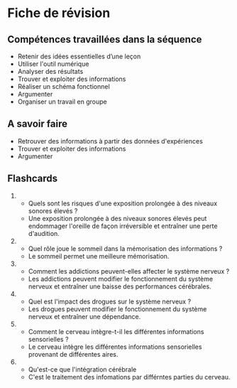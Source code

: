 # Fiche de révision


## Compétences travaillées dans la séquence
- Retenir des idées essentielles d’une leçon
- Utiliser l'outil numérique
- Analyser des résultats
- Trouver et exploiter des informations
- Réaliser un schéma fonctionnel
- Argumenter
- Organiser un travail en groupe


## A savoir faire

- Retrouver des informations à partir des données d'expériences
- Trouver et exploiter des informations
- Argumenter


## Flashcards


<div markdown class="flashcard">

1. 
    - Quels sont les risques d'une exposition prolongée à des niveaux sonores élevés ?
    - Une exposition prolongée à des niveaux sonores élevés peut endommager l'oreille de façon irréversible et entraîner une perte d'audition.
2. 
    - Quel rôle joue le sommeil dans la mémorisation des informations ?
    - Le sommeil permet une meilleure mémorisation.
3. 
    - Comment les addictions peuvent-elles affecter le système nerveux ?
    - Les addictions peuvent modifier le fonctionnement du système nerveux et entraîner une baisse des performances cérébrales.
4. 
   - Quel est l'impact des drogues sur le système nerveux ?
   - Les drogues peuvent modifier le fonctionnement du système nerveux et entraîner une dépendance.
5. 
   - Comment le cerveau intègre-t-il les différentes informations sensorielles ?
   - Le cerveau intègre les différentes informations sensorielles provenant de différentes aires.
6. 
   - Qu'est-ce que l'intégration cérébrale
   - C'est le traitement des infomations par différntes parties du cerveau.
</div>
